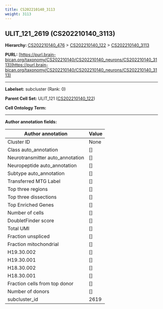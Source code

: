 ```yaml
---
title: CS202210140_3113
weight: 3113
---
```

## ULIT_121_2619 (CS202210140_3113)
<b>Hierarchy: </b>
[CS202210140_476](../CS202210140_476) >
[CS202210140_122](../CS202210140_122) >
[CS202210140_3113](../CS202210140_3113)

**PURL:** [https://purl.brain-bican.org/taxonomy/CS202210140/CS202210140_neurons/CS202210140_3113](https://purl.brain-bican.org/taxonomy/CS202210140/CS202210140_neurons/CS202210140_3113)

---


**Labelset:** subcluster (Rank: 0)

**Parent Cell Set:** ULIT_121 ([CS202210140_122](../CS202210140_122))



**Cell Ontology Term:** 

[MARKER GENES.]: #


---

[TRANSFERRED ANNOTATIONS.]: #


[AUTHOR ANNOTATION FIELDS.]: #


**Author annotation fields:**

| Author annotation | Value |
|-------------------|-------|
|Cluster ID|None|
|Class auto_annotation|[]|
|Neurotransmitter auto_annotation|[]|
|Neuropeptide auto_annotation|[]|
|Subtype auto_annotation|[]|
|Transferred MTG Label|[]|
|Top three regions|[]|
|Top three dissections|[]|
|Top Enriched Genes|[]|
|Number of cells|[]|
|DoubletFinder score|[]|
|Total UMI|[]|
|Fraction unspliced|[]|
|Fraction mitochondrial|[]|
|H19.30.002|[]|
|H19.30.001|[]|
|H18.30.002|[]|
|H18.30.001|[]|
|Fraction cells from top donor|[]|
|Number of donors|[]|
|subcluster_id|2619|
